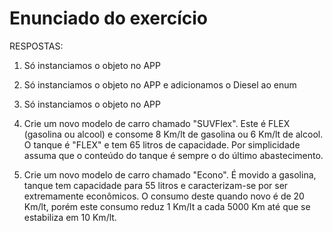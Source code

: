 # Enunciado do exercício

RESPOSTAS:

1) Só instanciamos o objeto no APP
   
2) Só instanciamos o objeto no APP e adicionamos o Diesel ao enum

3) Só instanciamos o objeto no APP

4) 
   Crie um novo modelo de carro chamado "SUVFlex". Este é FLEX (gasolina ou
   alcool) e consome 8 Km/lt de gasolina ou 6 Km/lt de alcool. O tanque é "FLEX"
   e tem 65 litros de capacidade. Por simplicidade assuma que o conteúdo do tanque 
   é sempre o do último abastecimento.

5) Crie um novo modelo de carro chamado "Econo". É movido a gasolina, tanque tem
   capacidade para 55 litros e caracterizam-se por ser extremamente econômicos.
   O consumo deste quando novo é de 20 Km/lt, porém este consumo reduz 1 Km/lt a
   cada 5000 Km até que se estabiliza em 10 Km/lt.
